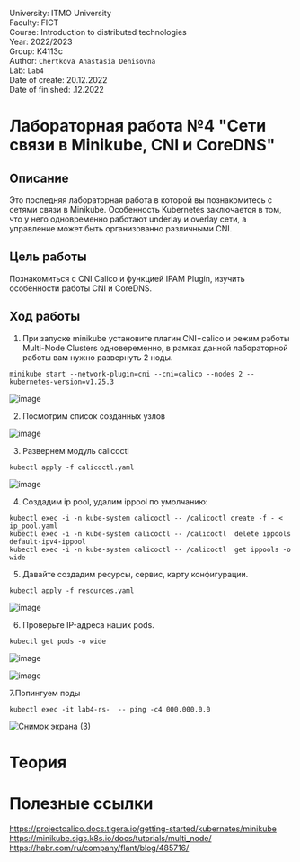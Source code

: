 University: ITMO University <br />
Faculty: FICT <br />
Course: Introduction to distributed technologies <br />
Year: 2022/2023 <br />
Group: K4113c <br />
Author:  `Chertkova Anastasia Denisovna ` <br />
Lab: `Lab4 ` <br />
Date of create: 20.12.2022 <br />
Date of finished: .12.2022 <br />



# Лабораторная работа №4 "Сети связи в Minikube, CNI и CoreDNS"

## Описание

Это последняя лабораторная работа в которой вы познакомитесь с сетями связи в Minikube. Особенность Kubernetes заключается в том, что у него одновременно работают underlay и overlay сети, а управление может быть организованно различными CNI.

## Цель работы

Познакомиться с CNI Calico и функцией IPAM Plugin, изучить особенности работы CNI и CoreDNS.

## Ход работы

1. При запуске minikube установите плагин CNI=calico и режим работы Multi-Node Clusters одновеременно, в рамках данной лабораторной работы вам нужно развернуть 2 ноды.

``` 
minikube start --network-plugin=cni --cni=calico --nodes 2 --kubernetes-version=v1.25.3
```
![image](https://user-images.githubusercontent.com/71637557/209014629-ed6733e2-cbfc-4d63-bc02-17c564730ed3.png)

2. Посмотрим список созданных узлов

![image](https://user-images.githubusercontent.com/71637557/209067550-a331dbac-e240-4f2a-a20d-fd85a6bbc189.png)

3. Развернем модуль calicoctl

``` 
kubectl apply -f calicoctl.yaml
```
![image](https://user-images.githubusercontent.com/71637557/209020289-7087bd77-e068-4252-8220-2d5e4733a941.png)

4. Создадим ip pool, удалим ippool по умолчанию:

``` 
kubectl exec -i -n kube-system calicoctl -- /calicoctl create -f - < ip_pool.yaml
kubectl exec -i -n kube-system calicoctl -- /calicoctl  delete ippools default-ipv4-ippool
kubectl exec -i -n kube-system calicoctl -- /calicoctl  get ippools -o wide
``` 
5. Давайте создадим ресурсы, сервис, карту конфигурации.
```
kubectl apply -f resources.yaml
```
![image](https://user-images.githubusercontent.com/71637557/209917776-6b36735a-acd8-4976-94d5-a8277f14c9ab.png)

6. Проверьте IP-адреса наших pods.
```
kubectl get pods -o wide
```
![image](https://user-images.githubusercontent.com/71637557/209918859-c26767b7-d7da-4a31-ba59-f16f36bd40e1.png)

![image](https://user-images.githubusercontent.com/71637557/209915331-0d0bb6d7-5635-469e-aefd-a7d0b9fb9aad.png)


7.Попингуем поды
```
kubectl exec -it lab4-rs-  -- ping -c4 000.000.0.0
```
![Снимок экрана (3)](https://user-images.githubusercontent.com/71637557/209048709-aab417be-8bd8-4435-8499-5e5d6e9dfd54.png)


# Теория

# Полезные ссылки
https://projectcalico.docs.tigera.io/getting-started/kubernetes/minikube <br />
https://minikube.sigs.k8s.io/docs/tutorials/multi_node/  <br />
https://habr.com/ru/company/flant/blog/485716/


